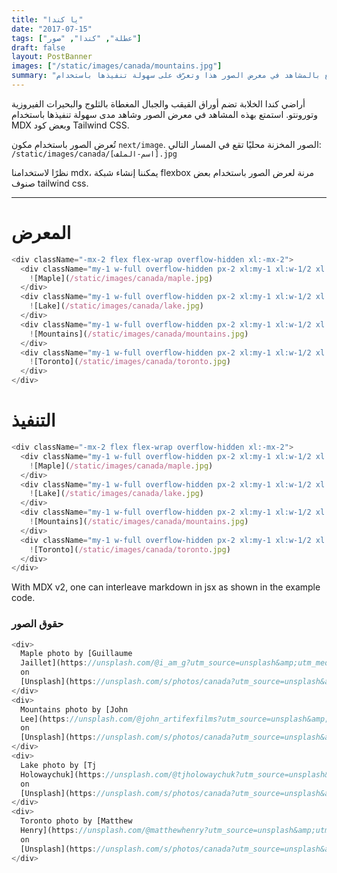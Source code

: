 ```yaml
---
title: "يا كندا"
date: "2017-07-15"
tags: ["عطلة", "كندا", "صور"]
draft: false
layout: PostBanner
images: ["/static/images/canada/mountains.jpg"]
summary: "مناظر كندا الخلابة التي تضم أوراق القيقب والجبال المغطاة بالثلوج والبحيرات الفيروزية وتورونتو. استمتع بالمشاهد في معرض الصور هذا وتعرّف على سهولة تنفيذها باستخدام MDX وبعض كود Tailwind."
---
```


أراضي كندا الخلابة تضم أوراق القيقب والجبال المغطاة بالثلوج والبحيرات الفيروزية وتورونتو. استمتع بهذه المشاهد في معرض الصور وشاهد مدى سهولة تنفيذها باستخدام MDX وبعض كود Tailwind CSS.

تُعرض الصور باستخدام مكون `next/image`. الصور المخزنة محليًا تقع في المسار التالي: `/static/images/canada/[اسم-الملف].jpg`

نظرًا لاستخدامنا mdx، يمكننا إنشاء شبكة flexbox مرنة لعرض الصور باستخدام بعض صنوف tailwind css.

---

# المعرض

```js
<div className="-mx-2 flex flex-wrap overflow-hidden xl:-mx-2">
  <div className="my-1 w-full overflow-hidden px-2 xl:my-1 xl:w-1/2 xl:px-2">
    ![Maple](/static/images/canada/maple.jpg)
  </div>
  <div className="my-1 w-full overflow-hidden px-2 xl:my-1 xl:w-1/2 xl:px-2">
    ![Lake](/static/images/canada/lake.jpg)
  </div>
  <div className="my-1 w-full overflow-hidden px-2 xl:my-1 xl:w-1/2 xl:px-2">
    ![Mountains](/static/images/canada/mountains.jpg)
  </div>
  <div className="my-1 w-full overflow-hidden px-2 xl:my-1 xl:w-1/2 xl:px-2">
    ![Toronto](/static/images/canada/toronto.jpg)
  </div>
</div>
```

# التنفيذ

```js
<div className="-mx-2 flex flex-wrap overflow-hidden xl:-mx-2">
  <div className="my-1 w-full overflow-hidden px-2 xl:my-1 xl:w-1/2 xl:px-2">
    ![Maple](/static/images/canada/maple.jpg)
  </div>
  <div className="my-1 w-full overflow-hidden px-2 xl:my-1 xl:w-1/2 xl:px-2">
    ![Lake](/static/images/canada/lake.jpg)
  </div>
  <div className="my-1 w-full overflow-hidden px-2 xl:my-1 xl:w-1/2 xl:px-2">
    ![Mountains](/static/images/canada/mountains.jpg)
  </div>
  <div className="my-1 w-full overflow-hidden px-2 xl:my-1 xl:w-1/2 xl:px-2">
    ![Toronto](/static/images/canada/toronto.jpg)
  </div>
</div>
```

With MDX v2, one can interleave markdown in jsx as shown in the example code.

### حقوق الصور

```js
<div>
  Maple photo by [Guillaume
  Jaillet](https://unsplash.com/@i_am_g?utm_source=unsplash&amp;utm_medium=referral&amp;utm_content=creditCopyText)
  on
  [Unsplash](https://unsplash.com/s/photos/canada?utm_source=unsplash&amp;utm_medium=referral&amp;utm_content=creditCopyText)
</div>
<div>
  Mountains photo by [John
  Lee](https://unsplash.com/@john_artifexfilms?utm_source=unsplash&amp;utm_medium=referral&amp;utm_content=creditCopyText)
  on
  [Unsplash](https://unsplash.com/s/photos/canada?utm_source=unsplash&amp;utm_medium=referral&amp;utm_content=creditCopyText)
</div>
<div>
  Lake photo by [Tj
  Holowaychuk](https://unsplash.com/@tjholowaychuk?utm_source=unsplash&amp;utm_medium=referral&amp;utm_content=creditCopyText)
  on
  [Unsplash](https://unsplash.com/s/photos/canada?utm_source=unsplash&amp;utm_medium=referral&amp;utm_content=creditCopyText)
</div>
<div>
  Toronto photo by [Matthew
  Henry](https://unsplash.com/@matthewhenry?utm_source=unsplash&amp;utm_medium=referral&amp;utm_content=creditCopyText)
  on
  [Unsplash](https://unsplash.com/s/photos/canada?utm_source=unsplash&amp;utm_medium=referral&amp;utm_content=creditCopyText)
</div>
```

